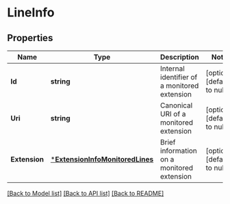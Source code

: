 # LineInfo

## Properties
Name | Type | Description | Notes
------------ | ------------- | ------------- | -------------
**Id** | **string** | Internal identifier of a monitored extension | [optional] [default to null]
**Uri** | **string** | Canonical URI of a monitored extension | [optional] [default to null]
**Extension** | [***ExtensionInfoMonitoredLines**](ExtensionInfoMonitoredLines.md) | Brief information on a monitored extension | [optional] [default to null]

[[Back to Model list]](../README.md#documentation-for-models) [[Back to API list]](../README.md#documentation-for-api-endpoints) [[Back to README]](../README.md)


